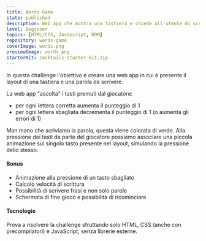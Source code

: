 ```yaml
---
title: Words Game
state: published
description: Web app che mostra una tastiera e chiede all'utente di scrivere una parola senza commettere errori.
level: Beginner
topics: [HTML/CSS, Javascript, DOM]
repository: words-game
coverImage: words.png
previewImage: words.png
starterKit: cocktails-starter-kit.zip
---
```

In questa challenge l'obiettivo è creare una web app in cui è presente il layout di una tastiera e una parola da scrivere.

La web app "ascolta" i tasti premuti dal giocatore:
- per ogni lettera corretta aumenta il punteggio di 1
- per ogni lettera sbagliata decrementa il punteggio di 1 (o aumenta gli errori di 1)

Man mano che scriviamo la parola, questa viene colorata di verde. Alla pressione dei tasti da parte del giocatore possiamo associare una piccola animazione sul singolo tasto presente nel layout, simulando la pressione dello stesso.

#### Bonus
- Animazione alla pressione di un tasto sbagliato
- Calcolo velocità di scrittura
- Possibilità di scrivere frasi e non solo parole
- Schermata di fine gioco e possibilità di ricominciare

#### Tecnologie
Prova a risolvere la challenge sfruttando solo HTML, CSS (anche con precompilatori) e JavaScript, senza librerie esterne.